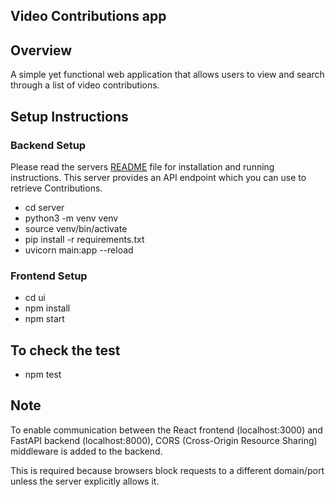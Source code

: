 ## Video Contributions app

## Overview
A simple yet functional web application that allows users to view and search through a list of video contributions.

## **Setup Instructions**
### Backend Setup
Please read the servers [README](./server/README.md) file for installation and running instructions. This server provides an API endpoint which you can use to retrieve Contributions.

- cd server  
- python3 -m venv venv
- source venv/bin/activate  
- pip install -r requirements.txt 
- uvicorn main:app --reload

### Frontend Setup 
- cd ui
- npm install
- npm start

## To check the test
- npm test


## Note
To enable communication between the React frontend (localhost:3000) and FastAPI backend (localhost:8000), CORS (Cross-Origin Resource Sharing) middleware is added to the backend.

This is required because browsers block requests to a different domain/port unless the server explicitly allows it.